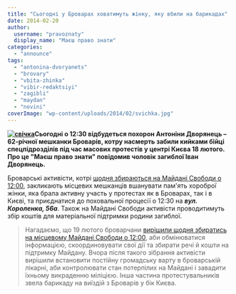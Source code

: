 ```yaml
---
title: "Сьогодні у Броварах ховатимуть жінку, яку вбили на барикадах"
date: 2014-02-20
author: 
  username: "pravoznaty"
  display_name: "Маєш право знати"
categories: 
  - "announce"
tags: 
  - "antonina-dvoryanets"
  - "brovary"
  - "vbita-zhinka"
  - "vibir-redaktsiyi"
  - "zagibli"
  - "maydan"
  - "novini"
coverImage: "wp-content/uploads/2014/02/svichka.jpg"
---
```


**[![свічка](https://mpz.brovary.org/wp-content/uploads/2014/02/svichka.jpg)](https://mpz.brovary.org/wp-content/uploads/2014/02/svichka.jpg)Сьогодні о 12:30 відбудеться похорон Антоніни Дворянець – 62-річної мешканки Броварів, котру насмерть забили кийками бійці спецпідрозділів під час масових протестів у центрі Києва 18 лютого. Про це "Маєш право знати" повідомив чоловік загиблої Іван Дворянець.**

Броварські активісти, котрі [щодня збираються на Майдані Свободи о 12:00](https://mpz.brovary.org/brovarchani-domovilis-shhodnya-zbiratis-na-maydani-svobodi-o-12-00/), закликають місцевих мешканців вшанувати пам'ять хороброї жінки, яка брала активну участь у протестах як в Броварах, так і в Києві, та приєднатися до поховальної процесії о 12:30 на _**вул. Короленка, 56а**_. Також на Майдані Свободи активісти проводитимуть збір коштів для матеріальної підтримки родини загиблої.

> Нагадаємо, що 19 лютого броварчани [вирішили щодня збиратись на місцевому Майдані Свободи о 12:00](https://mpz.brovary.org/brovarchani-domovilis-shhodnya-zbiratis-na-maydani-svobodi-o-12-00/), аби обмінюватися інформацією, скоординовувати свої дії та збирати речі й кошти на підтримку Майдану. Вчора після такого зібрання активісти вирішили встановити постійну громадську варту в броварській лікарні, аби контролювати стан потерпілих на Майдані і завадити їхньому викраденню міліцією. Інша частина протестувальників звела барикаду на виїздій з Броварів у бік Києва.
